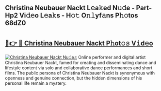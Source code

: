 ## Christina Neubauer Nackt L𝚎a𝚔ed N𝚞𝚍e - Part-Hp2 Vi𝚍𝚎o L𝚎a𝚔s - H𝚘𝚝 O𝚗𝚕yf𝚊ns P𝚑𝚘tos 68dZ0

# <h2><a href="http://kf1gmf2.oniu.top/?m=Christina+Neubauer+Nackt">🔗👉 🔴 Christina Neubauer Nackt P𝚑ot𝚘𝚜 V𝚒d𝚎o</a></h2>

[![Christina Neubauer Nackt Nu𝚍e𝚜](https://i.imgur.com/0qMVB7G.gif)](http://kf1gmf2.oniu.top/?m=Christina+Neubauer+Nackt)
Online performer and digital artist Christina Neubauer Nackt, famed for creating and disseminating dance and lifestyle content via solo and collaborative dance performances and short films. The public persona of Christina Neubauer Nackt is synonymous with openness and genuine connection, but the hidden dimensions of his personal life remain a mystery.  
